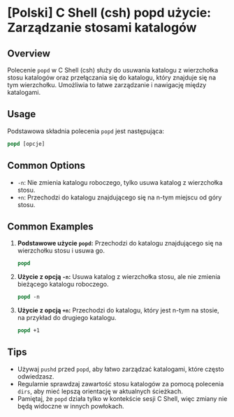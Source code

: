 # [Polski] C Shell (csh) popd użycie: Zarządzanie stosami katalogów

## Overview
Polecenie `popd` w C Shell (csh) służy do usuwania katalogu z wierzchołka stosu katalogów oraz przełączania się do katalogu, który znajduje się na tym wierzchołku. Umożliwia to łatwe zarządzanie i nawigację między katalogami.

## Usage
Podstawowa składnia polecenia `popd` jest następująca:

```csh
popd [opcje]
```

## Common Options
- `-n`: Nie zmienia katalogu roboczego, tylko usuwa katalog z wierzchołka stosu.
- `+n`: Przechodzi do katalogu znajdującego się na n-tym miejscu od góry stosu.

## Common Examples

1. **Podstawowe użycie `popd`:**
   Przechodzi do katalogu znajdującego się na wierzchołku stosu i usuwa go.
   ```csh
   popd
   ```

2. **Użycie z opcją `-n`:**
   Usuwa katalog z wierzchołka stosu, ale nie zmienia bieżącego katalogu roboczego.
   ```csh
   popd -n
   ```

3. **Użycie z opcją `+n`:**
   Przechodzi do katalogu, który jest n-tym na stosie, na przykład do drugiego katalogu.
   ```csh
   popd +1
   ```

## Tips
- Używaj `pushd` przed `popd`, aby łatwo zarządzać katalogami, które często odwiedzasz.
- Regularnie sprawdzaj zawartość stosu katalogów za pomocą polecenia `dirs`, aby mieć lepszą orientację w aktualnych ścieżkach.
- Pamiętaj, że `popd` działa tylko w kontekście sesji C Shell, więc zmiany nie będą widoczne w innych powłokach.